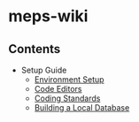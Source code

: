 # meps-wiki

## Contents

- Setup Guide
  - [Environment Setup](setup/environment_setup.md)
  - [Code Editors](setup/code_editor.md)
  - [Coding Standards](setup/coding_standards.md)
  - [Building a Local Database](setup/local_db.md)
